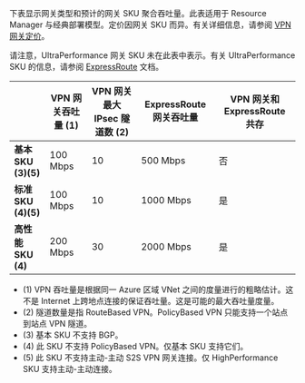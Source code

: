 下表显示网关类型和预计的网关 SKU 聚合吞吐量。此表适用于 Resource Manager 与经典部署模型。定价因网关 SKU 而异。有关详细信息，请参阅 [VPN 网关定价](/pricing/details/vpn-gateway/)。

请注意，UltraPerformance 网关 SKU 未在此表中表示。有关 UltraPerformance SKU 的信息，请参阅 [ExpressRoute](/documentation/articles/expressroute-about-virtual-network-gateways/) 文档。

| | **VPN 网关吞吐量 (1)** | **VPN 网关最大 IPsec 隧道数 (2)** | **ExpressRoute 网关吞吐量** | **VPN 网关和 ExpressRoute 共存** |
| --- | --- | --- | --- | --- |
| **基本 SKU (3)(5)** |100 Mbps |10 |500 Mbps |否 |
| **标准 SKU (4)(5)** |100 Mbps |10 |1000 Mbps |是 |
| **高性能 SKU (4)** |200 Mbps |30 |2000 Mbps |是 |

* (1) VPN 吞吐量是根据同一 Azure 区域 VNet 之间的度量进行的粗略估计。这不是 Internet 上跨地点连接的保证吞吐量。这是可能的最大吞吐量度量。
* (2) 隧道数量是指 RouteBased VPN。PolicyBased VPN 只能支持一个站点到站点 VPN 隧道。
* (3) 基本 SKU 不支持 BGP。
* (4) 此 SKU 不支持 PolicyBased VPN。仅基本 SKU 支持它们。
* (5) 此 SKU 不支持主动-主动 S2S VPN 网关连接。仅 HighPerformance SKU 支持主动-主动连接。

<!---HONumber=Mooncake_1219_2016-->